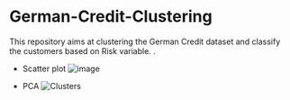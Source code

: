 # German-Credit-Clustering
This repository aims at clustering the German Credit dataset and classify the customers based on Risk variable. .

- Scatter plot 
![image](https://user-images.githubusercontent.com/94810983/147398587-028fcc02-bbf5-418d-a646-83640b6f992a.png)

- PCA 
![Clusters](https://user-images.githubusercontent.com/94810983/147398606-79f9c5bd-496f-42b0-9777-70d79dc910b0.PNG)

